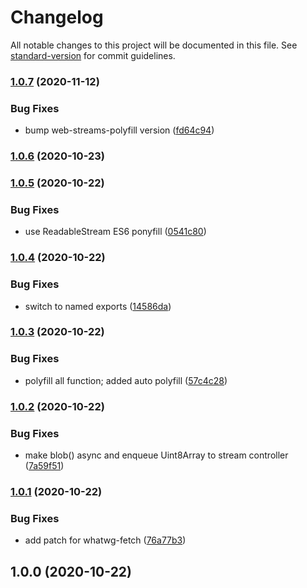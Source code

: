 # Changelog

All notable changes to this project will be documented in this file. See [standard-version](https://github.com/conventional-changelog/standard-version) for commit guidelines.

### [1.0.7](https://github.com/acostalima/react-native-polyfill-globals/compare/v1.0.6...v1.0.7) (2020-11-12)


### Bug Fixes

* bump web-streams-polyfill version ([fd64c94](https://github.com/acostalima/react-native-polyfill-globals/commit/fd64c94370d8b83274a204835d1fb4a2132dd230))

### [1.0.6](https://github.com/acostalima/react-native-polyfill-globals/compare/v1.0.5...v1.0.6) (2020-10-23)

### [1.0.5](https://github.com/acostalima/react-native-polyfill-globals/compare/v1.0.4...v1.0.5) (2020-10-22)


### Bug Fixes

* use ReadableStream ES6 ponyfill ([0541c80](https://github.com/acostalima/react-native-polyfill-globals/commit/0541c807d274d9fd3e78e273c93b0b23020ba2e4))

### [1.0.4](https://github.com/acostalima/react-native-polyfill-globals/compare/v1.0.3...v1.0.4) (2020-10-22)


### Bug Fixes

* switch to named exports ([14586da](https://github.com/acostalima/react-native-polyfill-globals/commit/14586daa460ccbee42d777323bcfb3410d232aca))

### [1.0.3](https://github.com/acostalima/react-native-polyfill-globals/compare/v1.0.2...v1.0.3) (2020-10-22)


### Bug Fixes

* polyfill all function; added auto polyfill ([57c4c28](https://github.com/acostalima/react-native-polyfill-globals/commit/57c4c2804c2a270b321c93dc23c2ff66532b4d6a))

### [1.0.2](https://github.com/acostalima/react-native-polyfill-globals/compare/v1.0.1...v1.0.2) (2020-10-22)


### Bug Fixes

* make blob() async and enqueue Uint8Array to stream controller ([7a59f51](https://github.com/acostalima/react-native-polyfill-globals/commit/7a59f519e08c74c4c2576b869c6923bd5f0df94d))

### [1.0.1](https://github.com/acostalima/react-native-polyfill-globals/compare/v1.0.0...v1.0.1) (2020-10-22)


### Bug Fixes

* add patch for whatwg-fetch ([76a77b3](https://github.com/acostalima/react-native-polyfill-globals/commit/76a77b38f231abe23443897ed7cfe7668f215c8a))

## 1.0.0 (2020-10-22)

